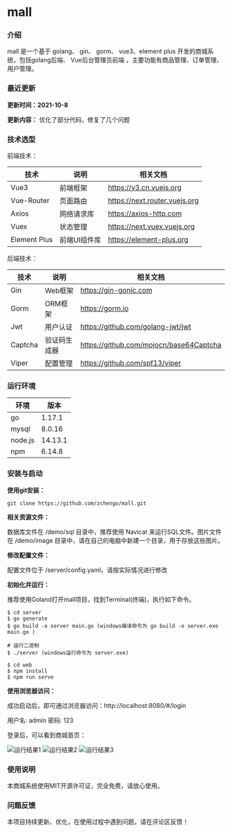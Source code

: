 # mall
### 介绍
mall 是一个基于 golang、 gin、 gorm、 vue3、element plus 开发的商城系统，包括golang后端、 Vue后台管理员前端 ，主要功能有商品管理、订单管理、用户管理。

### 最近更新

**更新时间：2021-10-8** 

**更新内容：** 优化了部分代码，修复了几个问题

### 技术选型

前端技术：

| 技术 | 说明 | 相关文档 |
|---|---|---|
| Vue3 | 前端框架 | https://v3.cn.vuejs.org |
| Vue-Router | 页面路由 | https://next.router.vuejs.org |
| Axios | 网络请求库 | https://axios-http.com |
| Vuex | 状态管理 | https://next.vuex.vuejs.org |
| Element Plus | 前端UI组件库 | https://element-plus.org |

后端技术：

| 技术 | 说明 | 相关文档 |
|---|---|---|
| Gin | Web框架 | https://gin-gonic.com |
| Gorm | ORM框架 | https://gorm.io |
| Jwt | 用户认证 | https://github.com/golang-jwt/jwt |
| Captcha | 验证码生成器 | https://github.com/mojocn/base64Captcha |
| Viper | 配置管理 | https://github.com/spf13/viper |

### 运行环境

| 环境 | 版本 |
|---|---|
| go | 1.17.1 |
| mysql | 8.0.16 |
| node.js | 14.13.1 |
| npm | 6.14.8 |

### 安装与启动

**使用git安装：**
```
git clone https://github.com/zchengo/mall.git
```
**相关资源文件：**

数据库文件在 /demo/sql 目录中，推荐使用 Navicat 来运行SQL文件。图片文件在 /demo/image 目录中，请在自己的电脑中新建一个目录，用于存放这些图片。

**修改配置文件：**

配置文件位于 /server/config.yaml，请按实际情况进行修改

**初始化并运行：**

推荐使用Goland打开mall项目，找到Terminal(终端)，执行如下命令。
```
$ cd server
$ go generate
$ go build -o server main.go (windows编译命令为 go build -o server.exe main.go )

# 运行二进制
$ ./server (windows运行命令为 server.exe)

$ cd web
$ npm install
$ npm run serve
```

**使用浏览器访问：** 

成功启动后，即可通过浏览器访问：http://localhost:8080/#/login

用户名: admin 密码: 123

登录后，可以看到商城首页：

![运行结果1](https://github.com/zchengo/mall/blob/main/demo/result/demo1.png?raw=true)
![运行结果2](https://github.com/zchengo/mall/blob/main/demo/result/demo2.png?raw=true)
![运行结果3](https://github.com/zchengo/mall/blob/main/demo/result/demo3.png?raw=true)

### 使用说明

本商城系统使用MIT开源许可证，完全免费，请放心使用。

### 问题反馈

本项目持续更新、优化，在使用过程中遇到问题，请在评论区反馈！



